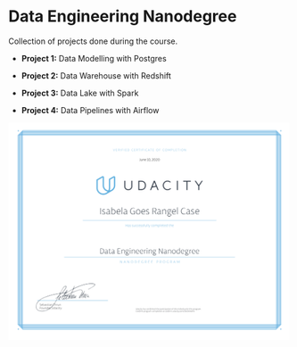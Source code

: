 # Data Engineering Nanodegree
Collection of projects done during the course.

- **Project 1:** Data Modelling with Postgres

- **Project 2:** Data Warehouse with Redshift

- **Project 3:** Data Lake with Spark

- **Project 4:** Data Pipelines with Airflow

![certificate](./certificate.png)

